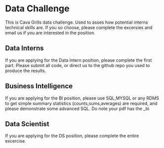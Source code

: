 # Data Challenge
This is Cava Grills data challenge. Used to asses how potential interns technical skills are.
If you so choose, please complete the excersies and email us if you are interested in the position. 

## Data Interns
If you are applying for the Data Intern position, please complete the first part. Please submit all code, or direct us to the github repo you used to produce the results.

## Business Intelligence
If you are applying for the BI position, please use SQL,MYSQL or any RDMS to get simple summary statistics (counts,sums,averages) are required, and please demonstrate some advanced SQL. Do note your pdf has the _bi

## Data Scientist
If you are applying for the DS position, please complete the entire excercise.
